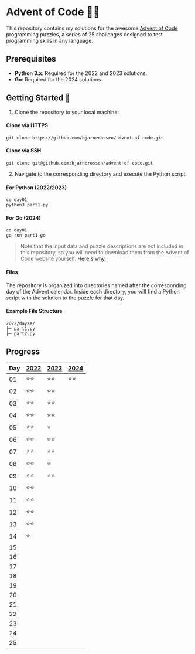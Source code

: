 # Advent of Code 🎄🧝

This repository contains my solutions for the awesome [Advent of Code](https://adventofcode.com/) programming puzzles, a series of 25 challenges designed to test programming skills in any language.

## Prerequisites

- **Python 3.x**: Required for the 2022 and 2023 solutions.
- **Go**: Required for the 2024 solutions.

## Getting Started 🦌

1. Clone the repository to your local machine:

#### Clone via HTTPS

```
git clone https://github.com/bjarnerossen/advent-of-code.git
```
#### Clone via SSH

```
git clone git@github.com:bjarnerossen/advent-of-code.git
```

2. Navigate to the corresponding directory and execute the Python script:

#### For Python (2022/2023)
```terminal
cd day01
python3 part1.py
```

#### For Go (2024)
```terminal
cd day01
go run part1.go
```

> Note that the input data and puzzle descriptions are not included in this repository, so you will need to download them from the Advent of Code website yourself. [Here's why](https://www.reddit.com/r/adventofcode/comments/k99rod/sharing_input_data_were_we_requested_not_to/).

#### Files

The repository is organized into directories named after the corresponding day of the Advent calendar. Inside each directory, you will find a Python script with the solution to the puzzle for that day.

#### Example File Structure
```
2022/dayXX/
├─ part1.py
├─ part2.py
```

## Progress

| Day  | [2022](https://github.com/bjarnerossen/advent-of-code/tree/main/2022) | [2023](https://github.com/bjarnerossen/advent-of-code/tree/main/2023/) | [2024](https://github.com/bjarnerossen/advent-of-code/tree/main/2024/) |
|------|----------------------------------------------------------------------|----------------------------------------------------------------------|----------------------------------------------------------------------|
| 01   | ⭐️⭐️ | ⭐️⭐️ | ⭐️⭐️ |
| 02   | ⭐️⭐️ | ⭐️⭐️ | |
| 03   | ⭐️⭐️ | ⭐️⭐️ | |
| 04   | ⭐️⭐️ | ⭐️⭐️ | |
| 05   | ⭐️⭐️ | ⭐️   | |
| 06   | ⭐️⭐️ | ⭐️⭐️ | |
| 07   | ⭐️⭐️ | ⭐️⭐️ | |
| 08   | ⭐️⭐️ | ⭐️   | |
| 09   | ⭐️⭐️ | ⭐️⭐️ | |
| 10   | ⭐️⭐️ |        | |
| 11   | ⭐️⭐️ |        | |
| 12   | ⭐️⭐️ |        | |
| 13   | ⭐️⭐️ |        | |
| 14   | ⭐️   |        | |
| 15   |        |        | |
| 16   |        |        | |
| 17   |        |        | |
| 18   |        |        | |
| 19   |        |        | |
| 20   |        |        | |
| 21   |        |        | |
| 22   |        |        | |
| 23   |        |        | |
| 24   |        |        | |
| 25   |        |        | |
